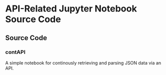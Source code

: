 # API-Related Jupyter Notebook Source Code

## Source Code

###  contAPI
A simple notebook for continously retrieving and parsing JSON data via an API.
